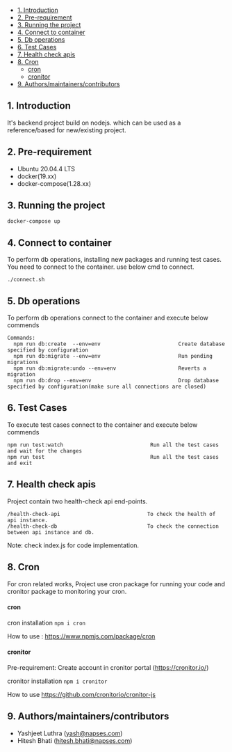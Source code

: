 - [1. Introduction](#1-introduction)
- [2. Pre-requirement](#2-pre-requirement)
- [3. Running the project](#3-running-the-project)
- [4. Connect to container](#4-connect-to-container)
- [5. Db operations](#5-db-operations)
- [6. Test Cases](#6-test-cases)
- [7. Health check apis](#7-health-check-apis)
- [8. Cron](#8-cron)
    - [cron](#cron)
    - [cronitor](#cronitor)
- [9. Authors/maintainers/contributors](#9-authorsmaintainerscontributors)

## 1. Introduction

It's backend project build on nodejs. which can be used as a reference/based for new/existing project.

## 2. Pre-requirement

- Ubuntu 20.04.4 LTS
- docker(19.xx)
- docker-compose(1.28.xx)

## 3. Running the project

```
docker-compose up

```

## 4. Connect to container

To perform db operations, installing new packages and running test cases. You need to connect to the container.
use below cmd to connect.

```
./connect.sh
```

## 5. Db operations

To perform db operations connect to the container and execute below commends

```
Commands:
  npm run db:create  --env=env                         Create database specified by configuration
  npm run db:migrate --env=env                         Run pending migrations
  npm run db:migrate:undo --env=env                    Reverts a migration
  npm run db:drop --env=env                            Drop database specified by configuration(make sure all connections are closed)

```

## 6. Test Cases

To execute test cases connect to the container and execute below commends

```
npm run test:watch                            Run all the test cases and wait for the changes
npm run test                                  Run all the test cases and exit

```

## 7. Health check apis

Project contain two health-check api end-points.

```
/health-check-api                            To check the health of api instance.
/health-check-db                             To check the connection between api instance and db.

```
Note: check index.js for code implementation.

## 8. Cron

For cron related works, Project use cron package for running your code and cronitor package to monitoring your cron.

#### cron

cron installation `npm i cron`

How to use : <https://www.npmjs.com/package/cron>

#### cronitor

Pre-requirement: Create account in cronitor portal (<https://cronitor.io/>)

cronitor installation `npm i cronitor`

How to use <https://github.com/cronitorio/cronitor-js>

## 9. Authors/maintainers/contributors

- Yashjeet Luthra (yash@napses.com)
- Hitesh Bhati (hitesh.bhati@napses.com)
